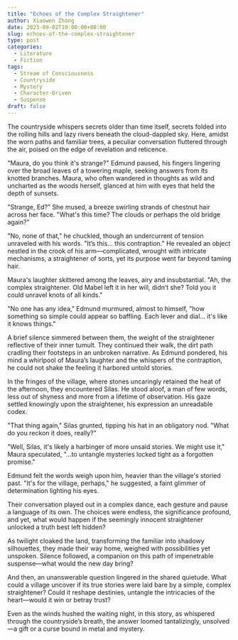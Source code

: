 ```yaml
---
title: "Echoes of the Complex Straightener"
author: Xiaowen Zhang
date: 2023-09-02T10:00:00+08:00
slug: echoes-of-the-complex-straightener
type: post
categories:
  - Literature
  - Fiction
tags:
  - Stream of Consciousness
  - Countryside
  - Mystery
  - Character-Driven
  - Suspense
draft: false
---
```


The countryside whispers secrets older than time itself, secrets folded into the rolling hills and lazy rivers beneath the cloud-dappled sky. Here, amidst the worn paths and familiar trees, a peculiar conversation fluttered through the air, poised on the edge of revelation and reticence.

"Maura, do you think it's strange?" Edmund paused, his fingers lingering over the broad leaves of a towering maple, seeking answers from its knotted branches. Maura, who often wandered in thoughts as wild and uncharted as the woods herself, glanced at him with eyes that held the depth of sunsets.

"Strange, Ed?" She mused, a breeze swirling strands of chestnut hair across her face. "What's this time? The clouds or perhaps the old bridge again?"

"No, none of that," he chuckled, though an undercurrent of tension unraveled with his words. "It’s this... this contraption." He revealed an object nestled in the crook of his arm—complicated, wrought with intricate mechanisms, a straightener of sorts, yet its purpose went far beyond taming hair.

Maura's laughter skittered among the leaves, airy and insubstantial. "Ah, the complex straightener. Old Mabel left it in her will, didn’t she? Told you it could unravel knots of all kinds."

"No one has any idea," Edmund murmured, almost to himself, "how something so simple could appear so baffling. Each lever and dial... it's like it knows things."

A brief silence simmered between them, the weight of the straightener reflective of their inner tumult. They continued their walk, the dirt path cradling their footsteps in an unbroken narrative. As Edmund pondered, his mind a whirlpool of Maura’s laughter and the whispers of the contraption, he could not shake the feeling it harbored untold stories.

In the fringes of the village, where stones uncaringly retained the heat of the afternoon, they encountered Silas. He stood aloof, a man of few words, less out of shyness and more from a lifetime of observation. His gaze settled knowingly upon the straightener, his expression an unreadable codex.

"That thing again," Silas grunted, tipping his hat in an obligatory nod. "What do you reckon it does, really?"

"Well, Silas, it's likely a harbinger of more unsaid stories. We might use it," Maura speculated, "...to untangle mysteries locked tight as a forgotten promise."

Edmund felt the words weigh upon him, heavier than the village's storied past. "It's for the village, perhaps," he suggested, a faint glimmer of determination lighting his eyes.

Their conversation played out in a complex dance, each gesture and pause a language of its own. The choices were endless, the significance profound, and yet, what would happen if the seemingly innocent straightener unlocked a truth best left hidden?

As twilight cloaked the land, transforming the familiar into shadowy silhouettes, they made their way home, weighed with possibilities yet unspoken. Silence followed, a companion on this path of impenetrable suspense—what would the new day bring?

And then, an unanswerable question lingered in the shared quietude. What could a village uncover if its true stories were laid bare by a simple, complex straightener? Could it reshape destinies, untangle the intricacies of the heart—would it win or betray trust?

Even as the winds hushed the waiting night, in this story, as whispered through the countryside’s breath, the answer loomed tantalizingly, unsolved—a gift or a curse bound in metal and mystery.